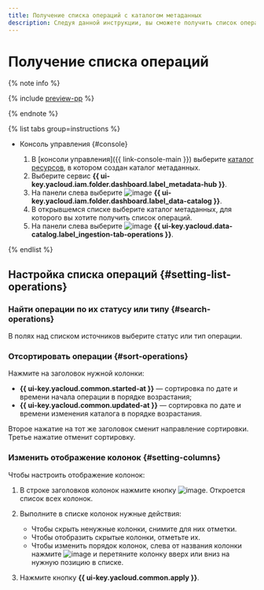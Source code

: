 ```yaml
---
title: Получение списка операций с каталогом метаданных
description: Следуя данной инструкции, вы сможете получить список операций в {{ data-catalog-full-name }}.
---
```


# Получение списка операций


{% note info %}

{% include [preview-pp](../../../_includes/preview-pp.md) %}

{% endnote %}


{% list tabs group=instructions %}

- Консоль управления {#console}

    1. В [консоли управления]({{ link-console-main }}) выберите [каталог ресурсов](../../../resource-manager/concepts/resources-hierarchy.md#folder), в котором создан каталог метаданных.
    1. Выберите сервис **{{ ui-key.yacloud.iam.folder.dashboard.label_metadata-hub }}**.
    1. На панели слева выберите ![image](../../../_assets/console-icons/folder-magnifier.svg) **{{ ui-key.yacloud.iam.folder.dashboard.label_data-catalog }}**.
    1. В открывшемся списке выберите каталог метаданных, для которого вы хотите получить список операций.
    1. На панели слева выберите ![image](../../../_assets/console-icons/list-check.svg) **{{ ui-key.yacloud.data-catalog.label_ingestion-tab-operations }}**.

{% endlist %}

## Настройка списка операций {#setting-list-operations}

### Найти операции по их статусу или типу {#search-operations}

В полях над списком источников выберите статус или тип операции.

### Отсортировать операции {#sort-operations}

Нажмите на заголовок нужной колонки:

* **{{ ui-key.yacloud.common.started-at }}** — сортировка по дате и времени начала операции в порядке возрастания;
* **{{ ui-key.yacloud.common.updated-at }}** — сортировка по дате и времени изменения каталога в порядке возрастания.

Второе нажатие на тот же заголовок сменит направление сортировки. Третье нажатие отменит сортировку.

### Изменить отображение колонок {#setting-columns}

Чтобы настроить отображение колонок:

1. В строке заголовков колонок нажмите кнопку ![image](../../../_assets/console-icons/gear.svg). Откроется список всех колонок.
1. Выполните в списке колонок нужные действия:

    * Чтобы скрыть ненужные колонки, снимите для них отметки.
    * Чтобы отобразить скрытые колонки, отметьте их.
    * Чтобы изменить порядок колонок, слева от названия колонки нажмите ![image](../../../_assets/console-icons/grip.svg) и перетяните колонку вверх или вниз на нужную позицию в списке.

1. Нажмите кнопку **{{ ui-key.yacloud.common.apply }}**.

